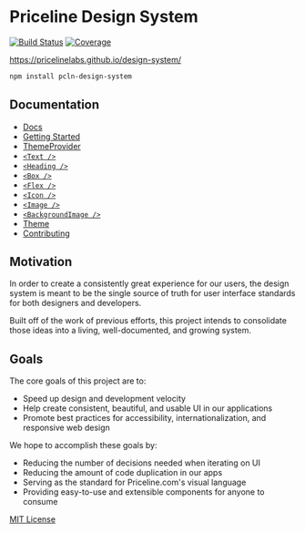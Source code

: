 
# Priceline Design System

[![Build Status][travis-badge]][travis]
[![Coverage][coverage-badge]][coverage]

[travis-badge]: https://img.shields.io/travis/pricelinelabs/design-system/master.svg?style=flat-square
[travis]: https://travis-ci.org/pricelinelabs/design-system
[coverage-badge]: https://img.shields.io/codecov/c/github/pricelinelabs/design-system.svg?style=flat-square
[coverage]: https://codecov.io/github/pricelinelabs/design-system

https://pricelinelabs.github.io/design-system/

```sh
npm install pcln-design-system
```

## Documentation

- [Docs](docs)
- [Getting Started](docs/GettingStarted.md)
- [ThemeProvider](docs/ThemeProvider.md)
- [`<Text />`](docs/Text.md)
- [`<Heading />`](docs/Heading.md)
- [`<Box />`](docs/Box.md)
- [`<Flex />`](docs/Flex.md)
- [`<Icon />`](docs/Icon.md)
- [`<Image />`](docs/Image.md)
- [`<BackgroundImage />`](docs/BackgroundImage.md)
- [Theme](docs/Theme.md)
- [Contributing](docs/Contributing.md)


## Motivation

In order to create a consistently great experience for our users,
the design system is meant to be the single source of truth for user interface standards
for both designers and developers.

Built off of the work of previous efforts, this project intends
to consolidate those ideas into a living, well-documented, and growing system.


## Goals

The core goals of this project are to:

- Speed up design and development velocity
- Help create consistent, beautiful, and usable UI in our applications
- Promote best practices for accessibility, internationalization, and responsive web design

We hope to accomplish these goals by:

- Reducing the number of decisions needed when iterating on UI
- Reducing the amount of code duplication in our apps
- Serving as the standard for Priceline.com's visual language
- Providing easy-to-use and extensible components for anyone to consume


[site]: https://pricelinelabs.github.io/design-system/

[MIT License](LICENSE.md)

